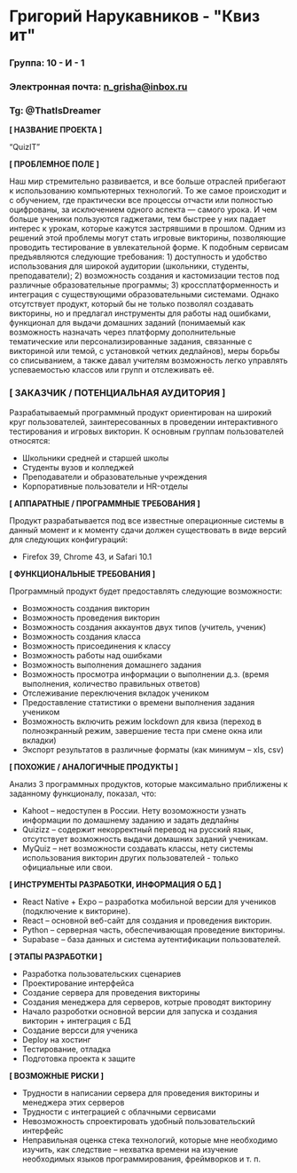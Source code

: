 # Григорий Нарукавников - "Квиз ит"

### Группа: 10 - И - 1
### Электронная почта: n_grisha@inbox.ru
### Tg: @ThatIsDreamer


**[ НАЗВАНИЕ ПРОЕКТА ]**

“QuizIT”

**[ ПРОБЛЕМНОЕ ПОЛЕ ]**

Наш мир стремительно развивается, и все больше отраслей прибегают к использованию компьютерных технологий. То же самое происходит и с обучением, где практически все процессы отчасти или полностью оцифрованы, за исключением одного аспекта — самого урока. И чем больше ученики пользуются гаджетами, тем быстрее у них падает интерес к урокам, которые кажутся застрявшими в прошлом. Одним из решений этой проблемы могут стать игровые викторины, позволяющие проводить тестирование в увлекательной форме. К подобным сервисам предъявляются следующие требования: 1) доступность и удобство использования для широкой аудитории (школьники, студенты, преподаватели); 2) возможность создания и кастомизации тестов под различные образовательные программы; 3) кроссплатформенность и интеграция с существующими образовательными системами. Однако отсутствует продукт, который бы не только позволял создавать викторины, но и предлагал инструменты для работы над ошибками, функционал для выдачи домашних заданий (понимаемый как возможность назначать через платформу дополнительные тематические или персонализированные задания, связанные с викториной или темой, с установкой четких дедлайнов), меры борьбы со списыванием, а также давал учителям возможность легко управлять успеваемостью классов или групп и отслеживать её.

### **[ ЗАКАЗЧИК / ПОТЕНЦИАЛЬНАЯ АУДИТОРИЯ ]**  

Разрабатываемый программный продукт ориентирован на широкий круг пользователей, заинтересованных в проведении интерактивного тестирования и игровых викторин. К основным группам пользователей относятся:  

* Школьники средней и старшей школы
* Студенты вузов и колледжей
* Преподаватели и образовательные учреждения
* Корпоративные пользователи и HR-отделы

**[ АППАРАТНЫЕ / ПРОГРАММНЫЕ ТРЕБОВАНИЯ ]** 

Продукт разрабатывается под все известные операционные системы в данный момент и к моменту сдачи должен существовать в виде версий для следующих конфигураций:

* Firefox 39, Chrome 43, и Safari 10.1

**[ ФУНКЦИОНАЛЬНЫЕ ТРЕБОВАНИЯ ]**

Программный продукт будет предоставлять следующие возможности:
*   Возможность создания викторин
*   Возможность проведения викторин
*   Возможность создания аккаунтов двух типов (учитель, ученик)
*   Возможность создания класса
*   Возможность присоединения к классу
*   Возможность работы над ошибками
*   Возможность выполнения домашнего задания
*   Возможность просмотра информации о выполнении д.з. (время выполнения, количество правильных ответов)
*   Отслеживание переключения вкладок учеником
*   Предоставление статистики о времени выполнения задания учеником
*   Возможность включить режим lockdown для квиза (переход в полноэкранный режим, завершение теста при смене окна или вкладки)
*   Экспорт результатов в различные форматы (как минимум – xls, csv)


**[ ПОХОЖИЕ / АНАЛОГИЧНЫЕ ПРОДУКТЫ ]**

Анализ 3 программных продуктов, которые максимально приближены к заданному функционалу, показал, что:

* Kahoot – недоступен в России. Нету возоможности узнать информации по домашнему заданию и задать дедлайны
* Quizizz – содержит некорректный перевод на русский язык, отсутствует возможность выдачи домашних заданий ученикам.
* MyQuiz – нет возможности создавать классы, нету системы использования викторин других пользователей - только официальные или свои.

**[ ИНСТРУМЕНТЫ РАЗРАБОТКИ, ИНФОРМАЦИЯ О БД ]**

* React Native + Expo – разработка мобильной версии для учеников (подключение к викторине).
* React – основной веб-сайт для создания и проведения викторин.
* Python – серверная часть, обеспечивающая проведение викторины.
* Supabase – база данных и система аутентификации пользователей.

**[ ЭТАПЫ РАЗРАБОТКИ ]**

*	Разработка пользовательских сценариев
*	Проектирование интерфейса
*	Создание сервера для проведения викторины
*	Создания менеджера для серверов, котрые проводят викторину
*	Начало разроботки основной версии для запуска и создания викторин + интеграция с БД
*	Создание версси для ученика 
*	Deploy на хостинг
*	Тестирование, отладка
*	Подготовка проекта к защите

**[ ВОЗМОЖНЫЕ РИСКИ ]**
*	Трудности в написании сервера для проведения викторины и менеджера этих серверов
*	Трудности с интеграцией с облачными сервисами
*	Невозможность спроектировать удобный пользовательский интерфейс 
*	Неправильная оценка стека технологий, которые мне необходимо изучить, как следствие – нехватка времени на изучение    необходимых языков программирования, фреймворков и т. п.
